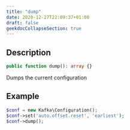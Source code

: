 ```yaml
---
title: "dump"
date: 2020-12-27T22:09:37+01:00
draft: false
geekdocCollapseSection: true
---
```

## Description
```php
public function dump(): array {}
```
Dumps the current configuration

## Example
```php
$conf = new Kafka\Configuration();
$conf->set('auto.offset.reset', 'earliest');
$conf->dump();
```